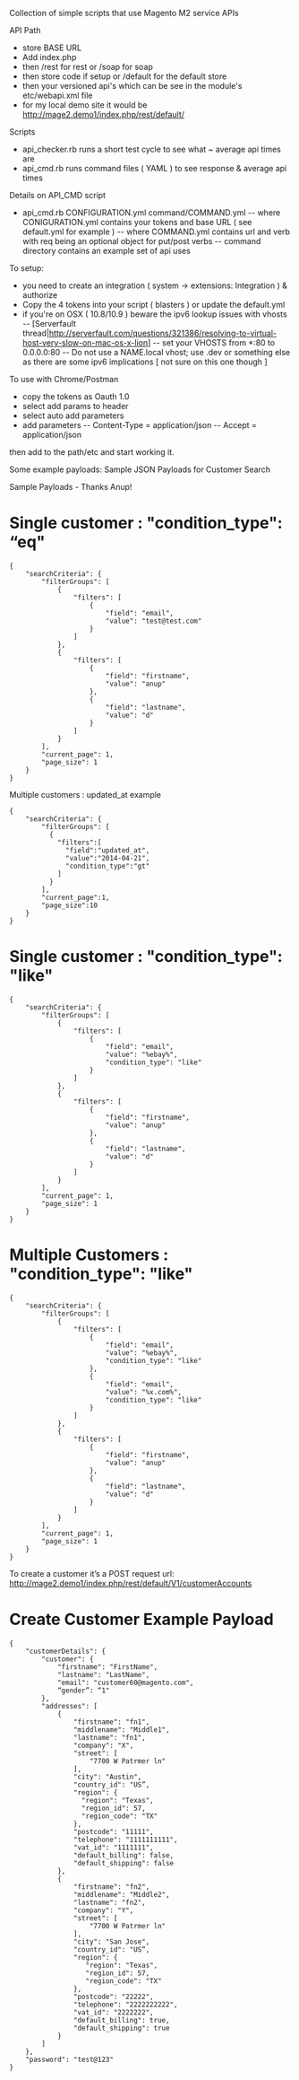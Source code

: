 Collection of simple scripts that use Magento M2 service APIs

API Path
- store BASE URL
- Add index.php
- then /rest for rest or /soap for soap
- then store code if setup or /default for the default store 
- then your versioned api's which can be see in the module's etc/webapi.xml file
- for my local demo site it would be http://mage2.demo1/index.php/rest/default/

Scripts
- api_checker.rb runs a short test cycle to see what ~ average api times are
- api_cmd.rb runs command files ( YAML ) to see response & average api times

Details on API_CMD script
- api_cmd.rb CONFIGURATION.yml command/COMMAND.yml
-- where CONIGURATION.yml contains your tokens and base URL ( see default.yml for example )
-- where COMMAND.yml contains url and verb with req being an optional object for put/post verbs
-- command directory contains an example set of api uses

To setup:
- you need to create an integration ( system -> extensions: Integration ) & authorize
- Copy the 4 tokens into your script ( blasters ) or update the default.yml
- if you're on OSX ( 10.8/10.9 ) beware the ipv6 lookup issues with vhosts
-- [Serverfault thread|http://serverfault.com/questions/321386/resolving-to-virtual-host-very-slow-on-mac-os-x-lion]
-- set your VHOSTS from *:80 to 0.0.0.0:80
-- Do not use a NAME.local vhost; use .dev or something else as there are some ipv6 implications [ not sure on this one though ]

To use with Chrome/Postman
- copy the tokens as Oauth 1.0
- select add params to header
- select auto add parameters
- add parameters
-- Content-Type = application/json
-- Accept = application/json

then add to the path/etc and start working it.

Some example payloads:
Sample JSON Payloads for Customer Search

Sample Payloads - Thanks Anup!

Single customer :  "condition_type": “eq"
============
```
{
    "searchCriteria": {
        "filterGroups": [
            {
                "filters": [
                    {
                        "field": "email",
                        "value": "test@test.com"
                    }
                ]
            },
            {
                "filters": [
                    {
                        "field": "firstname",
                        "value": "anup"
                    },
                    {
                        "field": "lastname",
                        "value": "d"
                    }
                ]
            }
        ],
        "current_page": 1,
        "page_size": 1
    }
}
```
Multiple customers : updated_at example
```
{
	"searchCriteria": {
		"filterGroups": [
		  {
			"filters":[
			  "field":"updated_at",
			  "value":"2014-04-21",
			  "condition_type":"gt"
			]
		  }
		],
		"current_page":1,
		"page_size":10
	}
}
```


Single customer :  "condition_type": "like"
============
```
{
    "searchCriteria": {
        "filterGroups": [
            {
                "filters": [
                    {
                        "field": "email",
                        "value": "%ebay%",
                        "condition_type": "like"
                    }
                ]
            },
            {
                "filters": [
                    {
                        "field": "firstname",
                        "value": "anup"
                    },
                    {
                        "field": "lastname",
                        "value": "d"
                    }
                ]
            }
        ],
        "current_page": 1,
        "page_size": 1
    }
}
```

Multiple Customers :  "condition_type": "like"
===============
```
{
    "searchCriteria": {
        "filterGroups": [
            {
                "filters": [
                    {
                        "field": "email",
                        "value": "%ebay%",
                        "condition_type": "like"
                    },
                    {
                        "field": "email",
                        "value": "%x.com%",
                        "condition_type": "like"
                    }
                ]
            },
            {
                "filters": [
                    {
                        "field": "firstname",
                        "value": "anup"
                    },
                    {
                        "field": "lastname",
                        "value": "d"
                    }
                ]
            }
        ],
        "current_page": 1,
        "page_size": 1
    }
}
```
To create a customer it’s a POST request
url:  http://mage2.demo1/index.php/rest/default/V1/customerAccounts

Create Customer Example Payload
===========================

```
{
    "customerDetails": {
        "customer": {
            "firstname": "FirstName",
            "lastname": "LastName",
            "email": "customer60@magento.com",
            “gender”: “1"
        },
        "addresses": [
            {
                "firstname": "fn1",
                "middlename": "Middle1",
                "lastname": "fn1",
                "company": "X",
                "street": [
                    "7700 W Patrmer ln"
                ],
                "city": "Austin",
                "country_id": "US”, 
                "region": {
                  "region": "Texas",
                  "region_id": 57,
                  "region_code": "TX"
                },
                "postcode": "11111",
                "telephone": "1111111111",
                "vat_id": "1111111",
                "default_billing": false,
                "default_shipping": false               
            },
            {
                "firstname": "fn2",
                "middlename": "Middle2",
                "lastname": "fn2",
                "company": "Y",
                "street": [
                    "7700 W Patrmer ln"
                ],
                "city": "San Jose",
                "country_id": "US”,
                "region": {
                   "region": "Texas",
                   "region_id": 57,
                   "region_code": "TX"
                },
                "postcode": "22222",
                "telephone": "2222222222",
                "vat_id": "2222222",
                "default_billing": true,
                "default_shipping": true          
            }
        ]
    },
    "password": "test@123"
}
```

